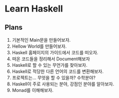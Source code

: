 # Learn Haskell

## Plans
1. 기본적인 Main문을 만들어보자.
2. Hellow World를 만들어보자.
3. Haskell 홈페이지의 가이드에서 코드를 떠오자.
4. 떠온 코드들을 정리해서 Document해보자
5. Haskell로 할 수 있는 무언가를 찾아보자.
6. Haskell로 적당한 다른 언어의 코드를 변환해보자.
7. 프로젝트는... 무엇을 할 수 있을까? 수학분야?
8. Haskell이 주로 사용되는 분야, 강점인 분야를 알아보자.
9. Monad를 이해해보자.